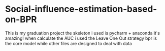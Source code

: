 # Social-influence-estimation-based-on-BPR
This is my graduation project 
the skeleton i used is pycharm + anaconda
it's amazing!
when calculate the AUC i used the Leave One Out strategy
bpr is the core model while other files are designed to deal with data

